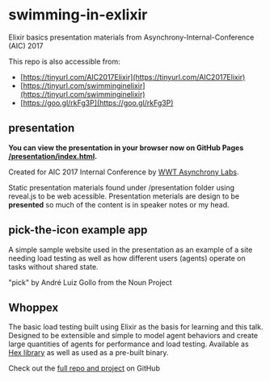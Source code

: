 # swimming-in-exlixir
Elixir basics presentation materials from Asynchrony-Internal-Conference
(AIC) 2017

This repo is also accessible from:
* [https://tinyurl.com/AIC2017Elixir](https://tinyurl.com/AIC2017Elixir)
* [https://tinyurl.com/swimminginelixir](https://tinyurl.com/swimminginelixir)
* [https://goo.gl/rkFg3P](https://goo.gl/rkFg3P)

## presentation

**You can view the presentation in your browser now on GitHub Pages [/presentation/index.html](/presentation/index.html).**

Created for AIC 2017 Internal Conference by [WWT Asynchrony
Labs](http://www.asynchrony.com/).

Static presentation materials found under /presentation folder using
reveal.js to be web acessible.  Presentation meterials are design to be
__presented__ so much of the content is in speaker notes or my head.

## pick-the-icon example app
A simple sample website used in the presentation as an example of a site
needing load testing as well as how different users (agents) operate on
tasks without shared state.

"pick" by André Luiz Gollo from the Noun Project

## Whoppex
The basic load testing built using Elixir as the basis for learning and
this talk.  Designed to be extensible and simple to model agent
behaviors and create large quantities of agents for performance and load
testing.  Available as [Hex library](https://hex.pm/packages/whoppex) as well as used as a pre-built
binary.

Check out the [full repo and project](https://github.com/benjaminplee/whoppex) on GitHub
